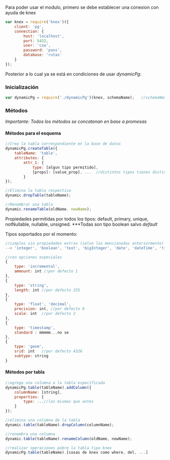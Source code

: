 Para poder usar el modulo, primero se debe establecer una conexion con ayuda de knex
```javascript
var knex = require('knex')({
    client: 'pg',
    connection: {
        host: 'localhost',
        port: 5432,
        user: 'csw',
        password: 'pass',
        database: 'rutas'
    }
});
```

Posterior a lo cual ya se está en condiciones de usar *dynamicPg*:

### Inicialización ###
```javascript
var dynamicPg = require('./dynamicPg')(knex, schemaName);   //schemaNema -> nombre del esquema a usar
```

### Métodos ###
*Importante: Todos los métodos se concatenan en base a promesas*
#### Métodos para el esquema ####
```javascript
//Crea la tabla correspondiente en la base de datos
dynamicPg.createTable({
    tableName: 'table',
    attributes: {
        attr_1: {
            type: [algun tipo permitido],
            [props]: [value_prop], ...  //distintos tipos tienes distintas propiedades
        }
});

//Elimina la tabla respectiva
dynamic.dropTable(tableName);

//Renombrar una tabla
dynamic.renameTable(oldName. newName);
```

Propiedades permitidas por todos los tipos: default, primary, unique, notNullable, nullable, unsigned.
***Todas son tipo boolean salvo *default*

Tipos soportados por el momento:
```javascript
//simples sin propiedades extras (salvo las mencianadas anteriormente)
--> 'integer', 'boolean', 'text', 'bigInteger', 'date', 'dateTime', 'time', 'timestamps'

//con opciones especiales
{
    type: 'incremental',
    ammount: int //por defecto 1
},
{
    type: 'string',
    length: int //por defecto 255
},
{
    type: 'float', 'decimal',
    precision: int, //por defecto 8
    scale: int  //por defecto 2
},
{
    type: 'timestamp',
    standard : mmmmm...no se
},
{
    type: 'geom',
    srid: int   //por defecto 4326
    subtype: string
}
```

#### Métodos por tabla ####
```javascript
//agrega una columna a la tabla especificada
dynamicPg.table(tableName).addColumn({
    columnName: [string],
    properties: {
        type: ...//las mismas que antes
    }
});

//elimina una columna de la tabla
dynamic.table(tableName).dropColumn(columnName);

//renombra una columna
dynamic.table(tableName).renameColumn(oldName, newName);

//realizar operaciones pobre la tabla tipo knex
dynamicPg.table(tableName).[cosas de knex como where, del, ...]
```
